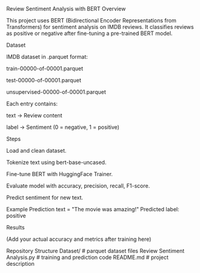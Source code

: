 Review Sentiment Analysis with BERT
Overview

This project uses BERT (Bidirectional Encoder Representations from Transformers) for sentiment analysis on IMDB reviews.
It classifies reviews as positive or negative after fine-tuning a pre-trained BERT model.

Dataset

IMDB dataset in .parquet format:

train-00000-of-00001.parquet

test-00000-of-00001.parquet

unsupervised-00000-of-00001.parquet

Each entry contains:

text → Review content

label → Sentiment (0 = negative, 1 = positive)

Steps

Load and clean dataset.

Tokenize text using bert-base-uncased.

Fine-tune BERT with HuggingFace Trainer.

Evaluate model with accuracy, precision, recall, F1-score.

Predict sentiment for new text.

Example Prediction
text = "The movie was amazing!"
Predicted label: positive

Results

(Add your actual accuracy and metrics after training here)

Repository Structure
Dataset/             # parquet dataset files
Review Sentiment Analysis.py           # training and prediction code
README.md            # project description
